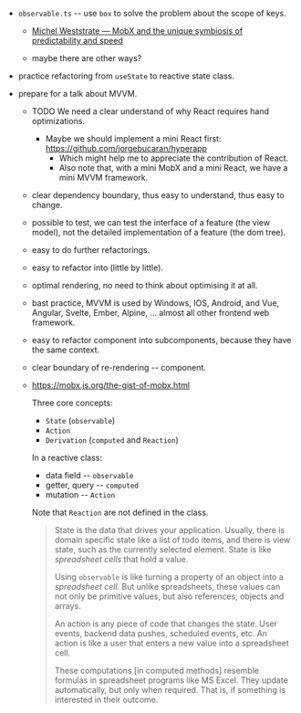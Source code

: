 - `observable.ts` -- use `box` to solve the problem about the scope of keys.

  - [Michel Weststrate — MobX and the unique symbiosis of predictability and speed](https://www.youtube.com/watch?v=NBYbBbjZeX4)

  - maybe there are other ways?

- practice refactoring from `useState` to reactive state class.

- prepare for a talk about MVVM.

  - TODO We need a clear understand of why React requires hand optimizations.

    - Maybe we should implement a mini React first:
      https://github.com/jorgebucaran/hyperapp
      - Which might help me to appreciate the contribution of React.
      - Also note that, with a mini MobX and a mini React,
        we have a mini MVVM framework.

  - clear dependency boundary,
    thus easy to understand,
    thus easy to change.

  - possible to test,
    we can test the interface of a feature (the view model),
    not the detailed implementation of a feature (the dom tree).

  - easy to do further refactorings.

  - easy to refactor into (little by little).

  - optimal rendering,
    no need to think about optimising it at all.

  - bast practice,
    MVVM is used by Windows, IOS, Android,
    and Vue, Angular, Svelte, Ember, Alpine, ...
    almost all other frontend web framework.

  - easy to refactor component into subcomponents,
    because they have the same context.

  - clear boundary of re-rendering -- component.

  - https://mobx.js.org/the-gist-of-mobx.html

    Three core concepts:

    - `State` (`observable`)
    - `Action`
    - `Derivation` (`computed` and `Reaction`)

    In a reactive class:

    - data field -- `observable`
    - getter, query -- `computed`
    - mutation -- `Action`

    Note that `Reaction` are not defined in the class.

    > State is the data that drives your application. Usually, there is
    > domain specific state like a list of todo items, and there is view
    > state, such as the currently selected element. State is like
    > _spreadsheet cells_ that hold a value.
    >
    > Using `observable` is like turning a property of an object into a
    > _spreadsheet cell_. But unlike spreadsheets, these values can not
    > only be primitive values, but also references, objects and arrays.
    >
    > An action is any piece of code that changes the state. User
    > events, backend data pushes, scheduled events, etc. An action is
    > like a user that enters a new value into a spreadsheet cell.
    >
    > These computations [in computed methods] resemble formulas in
    > spreadsheet programs like MS Excel. They update automatically,
    > but only when required. That is, if something is interested in
    > their outcome.
